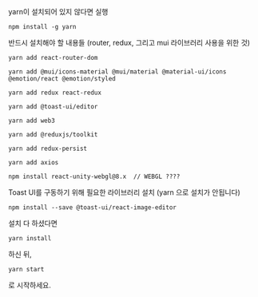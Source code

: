 yarn이 설치되어 있지 않다면 실행

```
npm install -g yarn
```

반드시 설치해야 할 내용들 (router, redux, 그리고 mui 라이브러리 사용을 위한 것)

```
yarn add react-router-dom

yarn add @mui/icons-material @mui/material @material-ui/icons @emotion/react @emotion/styled

yarn add redux react-redux

yarn add @toast-ui/editor

yarn add web3

yarn add @reduxjs/toolkit

yarn add redux-persist

yarn add axios

npm install react-unity-webgl@8.x  // WEBGL ????
```

Toast UI를 구동하기 위해 필요한 라이브러리 설치 (yarn 으로 설치가 안됩니다)

```
npm install --save @toast-ui/react-image-editor
```

설치 다 하셨다면

```
yarn install
```

하신 뒤,

```
yarn start
```

로 시작하세요.
